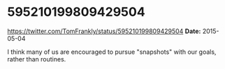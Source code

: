 # 595210199809429504
https://twitter.com/TomFrankly/status/595210199809429504
**Date:** 2015-05-04

I think many of us are encouraged to pursue "snapshots" with our goals, rather than routines.
